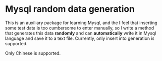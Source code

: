 # Mysql random data generation

This is an auxiliary package for learning Mysql, and the I feel that inserting some test data is too cumbersome to enter manually, so I write a method that generates this data **randomly** and can **automatically** write it in Mysql language and save it to a text file. Currently, only insert into generation is supported.

Only Chinese is supported.
